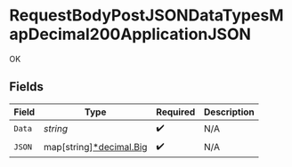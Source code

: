 # RequestBodyPostJSONDataTypesMapDecimal200ApplicationJSON

OK


## Fields

| Field                                                                              | Type                                                                               | Required                                                                           | Description                                                                        |
| ---------------------------------------------------------------------------------- | ---------------------------------------------------------------------------------- | ---------------------------------------------------------------------------------- | ---------------------------------------------------------------------------------- |
| `Data`                                                                             | *string*                                                                           | :heavy_check_mark:                                                                 | N/A                                                                                |
| `JSON`                                                                             | map[string][*decimal.Big](https://pkg.go.dev/github.com/ericlagergren/decimal#Big) | :heavy_check_mark:                                                                 | N/A                                                                                |